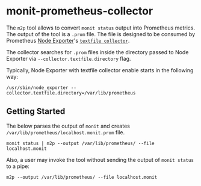 # monit-prometheus-collector

The `m2p` tool allows to convert `monit status` output into Prometheus metrics.
The output of the tool is a `.prom` file. The file is designed to be consumed
by Prometheus [Node Exporter](https://github.com/prometheus/node_exporter)'s
[`textfile collector`](https://github.com/prometheus/node_exporter#textfile-collector).

The collector searches for `.prom` files inside the directory passed to
Node Exporter via `--collector.textfile.directory` flag.

Typically, Node Exporter with textfile collector enable starts in the following way:

```
/usr/sbin/node_exporter --collector.textfile.directory=/var/lib/prometheus
```

## Getting Started

The below parses the output of `monit` and creates `/var/lib/prometheus/localhost.monit.prom` file.

```
monit status | m2p --output /var/lib/prometheus/ --file localhost.monit
```

Also, a user may invoke the tool without sending the output of `monit status` to a pipe:

```
m2p --output /var/lib/prometheus/ --file localhost.monit
```
